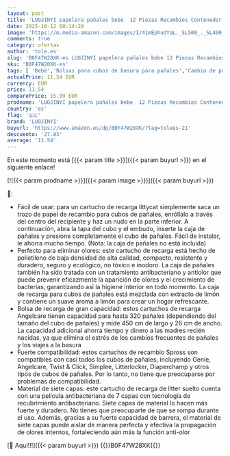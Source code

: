 ```yaml
---
layout: post
title: 'LUOJINYI papelera pañales bebe  12 Piezas Recambios Contenedor de Pañales  compatible con el contenedor de pañales Tommee Tippee Sangenic Tec Simplee Sangenic Twist & Click（compatible con todos）'
date: 2025-10-12 08:14:29
image: 'https://m.media-amazon.com/images/I/41mEphudYaL._SL500_._SL400_.jpg'
comments: true
category: ofertas
author: 'tole.es'
slug: 'B0F47W28XK-es LUOJINYI papelera pañales bebe 12 Piezas Recambios...'
sku: 'B0F47W28XK-es'
tags: [ 'Bebé','Bolsas para cubos de basura para pañales','Cambio de pañales','Cubos de basura para pañales y recambios','bebe','luojinyi','pañales','tommee','🇪🇸', ]
actualPrice: 11.54 EUR
currency: EUR
price: 11.54
comparePrice: 15.99 EUR
prodname: 'LUOJINYI papelera pañales bebe  12 Piezas Recambios Contenedor de Pañales  compatible con el contenedor de pañales Tommee Tippee Sangenic Tec Simplee Sangenic Twist & Click（compatible con todos）'
country: 'es'
flag: '🇪🇸'
brand: 'LUOJINYI'
buyurl: 'https://www.amazon.es/dp/B0F47W28XK/?tag=tolees-21'
descuento: '27.83'
average: '11.54'
---
```


En este momento está [{{< param title >}}]({{< param buyurl >}}) en el siguiente enlace!

[![{{< param prodname >}}]({{< param image >}})]({{< param buyurl >}})

🔎:

- Fácil de usar: para un cartucho de recarga littycat simplemente saca un trozo de papel de recambio para cubos de pañales, enróllalo a través del centro del recipiente y haz un nudo en la parte inferior. A continuación, abra la tapa del cubo y el embudo, inserte la caja de pañales y presione completamente el cubo de pañales. Fácil de instalar, le ahorra mucho tiempo. (Nota: la caja de pañales no está incluida)
- Perfecto para eliminar olores: este cartucho de recarga está hecho de polietileno de baja densidad de alta calidad, compacto, resistente y duradero, seguro y ecológico, no tóxico e inodoro. La caja de pañales también ha sido tratada con un tratamiento antibacteriano y antiolor que puede prevenir eficazmente la aparición de olores y el crecimiento de bacterias, garantizando así la higiene interior en todo momento. La caja de recarga para cubos de pañales está mezclada con extracto de limón y contiene un suave aroma a limón para crear un hogar refrescante.
- Bolsa de recarga de gran capacidad: estos cartuchos de recarga Angelcare tienen capacidad para hasta 320 pañales (dependiendo del tamaño del cubo de pañales) y mide 450 cm de largo y 26 cm de ancho. La capacidad adicional ahorra tiempo y dinero a las madres recién nacidas, ya que elimina el estrés de los cambios frecuentes de pañales y los viajes a la basura
- Fuerte compatibilidad: estos cartuchos de recambio Spross son compatibles con casi todos los cubos de pañales, incluyendo Genie, Angelcare, Twist & Click, Simplee, Litterlocker, Diaperchamp y otros tipos de cubos de pañales. Por lo tanto, no tiene que preocuparse por problemas de compatibilidad.
- Material de siete capas: este cartucho de recarga de litter suelto cuenta con una película antibacteriana de 7 capas con tecnología de recubrimiento antibacteriano. Siete capas de material lo hacen más fuerte y duradero. No tienes que preocuparte de que se rompa durante el uso. Además, gracias a su fuerte capacidad de barrera, el material de siete capas puede aislar de manera perfecta y efectiva la propagación de olores internos, fortaleciendo aún más la función anti-olor

[🛒 Aquí!!!]({{< param buyurl >}})
{{<world>}}B0F47W28XK{{</world>}}
